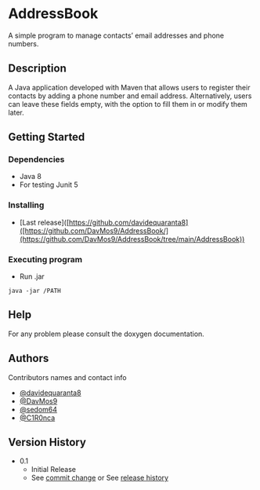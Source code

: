 # AddressBook

A simple program to manage contacts’ email addresses and phone numbers.

## Description

A Java application developed with Maven that allows users to register their contacts by adding a phone number and email address. Alternatively, users can leave these fields empty, with the option to fill them in or modify them later.

## Getting Started

### Dependencies

* Java 8 
* For testing Junit 5 

### Installing

* [Last release]([https://github.com/davidequaranta8]([https://github.com/DavMos9/AddressBook/](https://github.com/DavMos9/AddressBook/tree/main/AddressBook))

### Executing program

* Run .jar

```
java -jar /PATH
```

## Help

For any problem please consult the doxygen documentation.

## Authors

Contributors names and contact info

* [@davidequaranta8](https://github.com/davidequaranta8)
* [@DavMos9](https://github.com/DavMos9)
* [@sedom64](https://github.com/sedom64)
* [@C1R0nca](https://github.com/C1R0nca)


## Version History

* 0.1
    * Initial Release
    * See [commit change](https://github.com/DavMos9/AddressBook/graphs/commit-activity) or See [release history](https://github.com/DavMos9/AddressBook/pulse)
